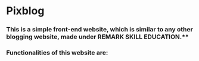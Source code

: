 # Pixblog
### This is a simple front-end website, which is similar to any other blogging website, made under REMARK SKILL EDUCATION.**

### Functionalities of this website are:
